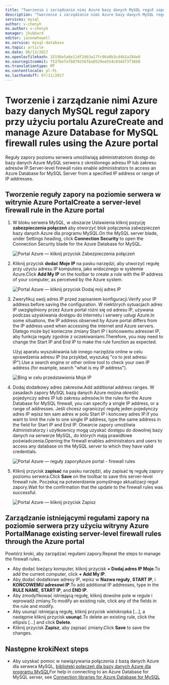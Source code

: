 ```yaml
---
title: "Tworzenie i zarządzanie nimi Azure bazy danych MySQL reguł zapory przy użyciu portalu Azure | Dokumentacja firmy Microsoft"
description: "Tworzenie i zarządzanie nimi Azure bazy danych MySQL reguł zapory przy użyciu portalu Azure"
services: mysql
author: v-chenyh
ms.author: v-chenyh
manager: jhubbard
editor: jasonwhowell
ms.service: mysql-database
ms.topic: article
ms.date: 06/13/2017
ms.openlocfilehash: 33198e5a6e11df2db3a17fc96a0b3cd4b1a284e8
ms.sourcegitcommit: f537befafb079256fba0529ee554c034d73f36b0
ms.translationtype: MT
ms.contentlocale: pl-PL
ms.lasthandoff: 07/11/2017
---
```

# <a name="create-and-manage-azure-database-for-mysql-firewall-rules-using-the-azure-portal"></a><span data-ttu-id="02e62-103">Tworzenie i zarządzanie nimi Azure bazy danych MySQL reguł zapory przy użyciu portalu Azure</span><span class="sxs-lookup"><span data-stu-id="02e62-103">Create and manage Azure Database for MySQL firewall rules using the Azure portal</span></span>
<span data-ttu-id="02e62-104">Reguły zapory poziomu serwera umożliwiają administratorom dostęp do bazy danych Azure MySQL serwera z określonego adresu IP lub zakresu adresów IP.</span><span class="sxs-lookup"><span data-stu-id="02e62-104">Server-level firewall rules enable administrators to access an Azure Database for MySQL Server from a specified IP address or range of IP addresses.</span></span> 

## <a name="create-a-server-level-firewall-rule-in-the-azure-portal"></a><span data-ttu-id="02e62-105">Tworzenie reguły zapory na poziomie serwera w witrynie Azure Portal</span><span class="sxs-lookup"><span data-stu-id="02e62-105">Create a server-level firewall rule in the Azure portal</span></span>

1. <span data-ttu-id="02e62-106">W bloku serwera MySQL, w obszarze Ustawienia kliknij pozycję **zabezpieczenia połączeń** aby otworzyć blok połączenia zabezpieczeń bazy danych Azure dla programu MySQL.</span><span class="sxs-lookup"><span data-stu-id="02e62-106">On the MySQL server blade, under Settings heading, click **Connection Security** to open the Connection Security blade for the Azure Database for MySQL.</span></span>

   ![Portal Azure — kliknij przycisk Zabezpieczenia połączeń](./media/howto-manage-firewall-using-portal/1-connection-security.png)

2. <span data-ttu-id="02e62-108">Kliknij przycisk **dodać Moje IP** na pasku narzędzi, aby utworzyć regułę przy użyciu adresu IP komputera, jako widocznego w systemie Azure.</span><span class="sxs-lookup"><span data-stu-id="02e62-108">Click **Add My IP** on the toolbar to create a rule with the IP address of your computer, as perceived by the Azure system.</span></span>

   ![Portal Azure — kliknij przycisk Dodaj mój adres IP](./media/howto-manage-firewall-using-portal/2-add-my-ip.png)

3. <span data-ttu-id="02e62-110">Zweryfikuj swój adres IP przed zapisaniem konfiguracji.</span><span class="sxs-lookup"><span data-stu-id="02e62-110">Verify your IP address before saving the configuration.</span></span> <span data-ttu-id="02e62-111">W niektórych sytuacjach adres IP uwzględniony przez Azure portal różni się od adresu IP, używana podczas uzyskiwania dostępu do Internetu i serwery usługi Azure.</span><span class="sxs-lookup"><span data-stu-id="02e62-111">In some situations, the IP address observed by Azure portal differs from the IP address used when accessing the internet and Azure servers.</span></span> <span data-ttu-id="02e62-112">Dlatego może być konieczne zmiany Start IP i końcowemu adresowi IP, aby funkcja reguły zgodnie z oczekiwaniami.</span><span class="sxs-lookup"><span data-stu-id="02e62-112">Therefore, you may need to change the Start IP and End IP to make the rule function as expected.</span></span>

   <span data-ttu-id="02e62-113">Użyj aparatu wyszukiwania lub innego narzędzia online w celu sprawdzenia adresu IP (na przykład, wyszukaj "co to jest adresu IP").</span><span class="sxs-lookup"><span data-stu-id="02e62-113">Use a search engine or other online tool to check your own IP address (for example, search "what is my IP address").</span></span>

   ![Bing w celu przedstawienia Moje IP](./media/howto-manage-firewall-using-portal/3-what-is-my-ip.png)

4. <span data-ttu-id="02e62-115">Dodaj dodatkowy adres zakresów.</span><span class="sxs-lookup"><span data-stu-id="02e62-115">Add additional address ranges.</span></span> <span data-ttu-id="02e62-116">W zasadach zapory MySQL bazą danych Azure można określić pojedynczy adres IP lub zakresu adresów.</span><span class="sxs-lookup"><span data-stu-id="02e62-116">In the rules for the Azure Database for MySQL firewall, you can specify a single IP address, or a range of addresses.</span></span> <span data-ttu-id="02e62-117">Jeśli chcesz ograniczyć regułę jeden pojedynczy adres IP wpisz ten sam adres w polu Start IP i końcowy adres IP.</span><span class="sxs-lookup"><span data-stu-id="02e62-117">If you want to limit the rule to one single IP address, type the same address in the field for Start IP and End IP.</span></span> <span data-ttu-id="02e62-118">Otwarcie zapory umożliwia Administratorzy i użytkownicy mogą uzyskać dostępu do dowolnej bazy danych na serwerze MySQL, do których mają prawidłowe poświadczenia.</span><span class="sxs-lookup"><span data-stu-id="02e62-118">Opening the firewall enables administrators and users to access any database on the MySQL server to which they have valid credentials.</span></span>

   ![<span data-ttu-id="02e62-119">Portal Azure — reguły zapory</span><span class="sxs-lookup"><span data-stu-id="02e62-119">Azure portal - firewall rules</span></span> ](./media/howto-manage-firewall-using-portal/5-specify-addresses.png)


5. <span data-ttu-id="02e62-120">Kliknij przycisk **zapisać** na pasku narzędzi, aby zapisać tę regułę zapory poziomu serwera.</span><span class="sxs-lookup"><span data-stu-id="02e62-120">Click **Save** on the toolbar to save this server-level firewall rule.</span></span> <span data-ttu-id="02e62-121">Poczekaj na potwierdzenie pomyślnego aktualizacji reguł zapory.</span><span class="sxs-lookup"><span data-stu-id="02e62-121">Wait for the confirmation that the update to the firewall rules was successful.</span></span>

   ![Portal Azure — kliknij przycisk Zapisz](./media/howto-manage-firewall-using-portal/4-save-firewall-rule.png)

## <a name="manage-existing-server-level-firewall-rules-through-the-azure-portal"></a><span data-ttu-id="02e62-123">Zarządzanie istniejącymi regułami zapory na poziomie serwera przy użyciu witryny Azure Portal</span><span class="sxs-lookup"><span data-stu-id="02e62-123">Manage existing server-level firewall rules through the Azure portal</span></span>
<span data-ttu-id="02e62-124">Powtórz kroki, aby zarządzać regułami zapory.</span><span class="sxs-lookup"><span data-stu-id="02e62-124">Repeat the steps to manage the firewall rules.</span></span>
* <span data-ttu-id="02e62-125">Aby dodać bieżący komputer, kliknij przycisk **+ Dodaj adres IP Moje**.</span><span class="sxs-lookup"><span data-stu-id="02e62-125">To add the current computer, click **+ Add My IP**.</span></span>
* <span data-ttu-id="02e62-126">Aby dodać dodatkowe adresy IP, wpisz w **Nazwa reguły**, **START IP**, i **KOŃCOWEMU adresowi IP**.</span><span class="sxs-lookup"><span data-stu-id="02e62-126">To add additional IP addresses, type in the **RULE NAME**, **START IP**, and **END IP**.</span></span>
* <span data-ttu-id="02e62-127">Aby zmodyfikować istniejącą regułę, kliknij dowolne pole w regule i wprowadź zmiany.</span><span class="sxs-lookup"><span data-stu-id="02e62-127">To modify an existing rule, click any of the fields in the rule and modify.</span></span>
* <span data-ttu-id="02e62-128">Aby usunąć istniejącą regułę, kliknij przycisk wielokropka [...], a następnie kliknij przycisk **usunąć**.</span><span class="sxs-lookup"><span data-stu-id="02e62-128">To delete an existing rule, click the ellipsis […] and click **Delete**.</span></span>
* <span data-ttu-id="02e62-129">Kliknij przycisk **Zapisz**, aby zapisać zmiany.</span><span class="sxs-lookup"><span data-stu-id="02e62-129">Click **Save** to save the changes.</span></span>

## <a name="next-steps"></a><span data-ttu-id="02e62-130">Następne kroki</span><span class="sxs-lookup"><span data-stu-id="02e62-130">Next steps</span></span>
- <span data-ttu-id="02e62-131">Aby uzyskać pomoc w nawiązywania połączenia z bazą danych Azure dla serwera MySQL, [biblioteki połączeń dla bazy danych Azure dla programu MySQL](./concepts-connection-libraries.md)</span><span class="sxs-lookup"><span data-stu-id="02e62-131">For help in connecting to an Azure Database for MySQL server, see [Connection libraries for Azure Database for MySQL](./concepts-connection-libraries.md)</span></span>
